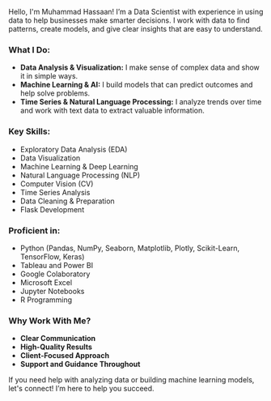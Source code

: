 Hello, I'm Muhammad Hassaan! I’m a Data Scientist with experience in using data to help businesses make smarter decisions. I work with data to find patterns, create models, and give clear insights that are easy to understand.

### **What I Do:**

- **Data Analysis & Visualization:** I make sense of complex data and show it in simple ways.
- **Machine Learning & AI:** I build models that can predict outcomes and help solve problems.
- **Time Series & Natural Language Processing:** I analyze trends over time and work with text data to extract valuable information.

### **Key Skills:**

- Exploratory Data Analysis (EDA)
- Data Visualization
- Machine Learning & Deep Learning
- Natural Language Processing (NLP)
- Computer Vision (CV)
- Time Series Analysis
- Data Cleaning & Preparation
- Flask Development

### Proficient in:

- Python (Pandas, NumPy, Seaborn, Matplotlib, Plotly, Scikit-Learn, TensorFlow, Keras)
- Tableau and Power BI
- Google Colaboratory
- Microsoft Excel
- Jupyter Notebooks
- R Programming

### **Why Work With Me?**

- **Clear Communication**
- **High-Quality Results**
- **Client-Focused Approach**
- **Support and Guidance Throughout**

If you need help with analyzing data or building machine learning models, let's connect! I’m here to help you succeed.
